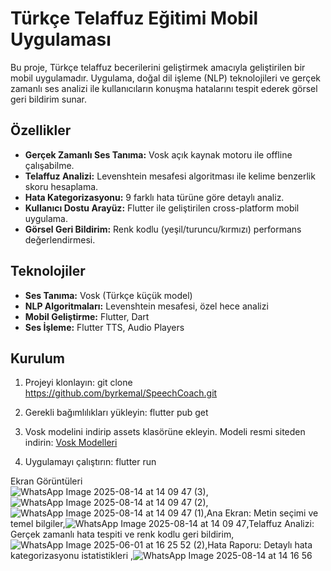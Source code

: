 # Türkçe Telaffuz Eğitimi Mobil Uygulaması

Bu proje, Türkçe telaffuz becerilerini geliştirmek amacıyla geliştirilen bir mobil uygulamadır. Uygulama, doğal dil işleme (NLP) teknolojileri ve gerçek zamanlı ses analizi ile kullanıcıların konuşma hatalarını tespit ederek görsel geri bildirim sunar.

## Özellikler

- **Gerçek Zamanlı Ses Tanıma:** Vosk açık kaynak motoru ile offline çalışabilme.
- **Telaffuz Analizi:** Levenshtein mesafesi algoritması ile kelime benzerlik skoru hesaplama.
- **Hata Kategorizasyonu:** 9 farklı hata türüne göre detaylı analiz.
- **Kullanıcı Dostu Arayüz:** Flutter ile geliştirilen cross-platform mobil uygulama.
- **Görsel Geri Bildirim:** Renk kodlu (yeşil/turuncu/kırmızı) performans değerlendirmesi.

## Teknolojiler

- **Ses Tanıma:** Vosk (Türkçe küçük model)
- **NLP Algoritmaları:** Levenshtein mesafesi, özel hece analizi
- **Mobil Geliştirme:** Flutter, Dart
- **Ses İşleme:** Flutter TTS, Audio Players

## Kurulum

1. Projeyi klonlayın:
     git clone https://github.com/byrkemal/SpeechCoach.git
   
2. Gerekli bağımlılıkları yükleyin:
     flutter pub get
   
3. Vosk modelini indirip assets klasörüne ekleyin.
     Modeli resmi siteden indirin: [Vosk Modelleri](https://alphacephei.com/vosk/models)
   
5. Uygulamayı çalıştırın:
     flutter run

Ekran Görüntüleri   
![WhatsApp Image 2025-08-14 at 14 09 47 (3)](https://github.com/user-attachments/assets/0165216c-aa33-4f54-9c6a-ca2158f2e1cc),![WhatsApp Image 2025-08-14 at 14 09 47 (2)](https://github.com/user-attachments/assets/8c7e5079-0c05-4215-b4a1-280df1fc0b6c),![WhatsApp Image 2025-08-14 at 14 09 47 (1)](https://github.com/user-attachments/assets/dfd0a78a-0352-4aa6-bf6e-30e483b9b245),Ana Ekran: Metin seçimi ve temel bilgiler,![WhatsApp Image 2025-08-14 at 14 09 47](https://github.com/user-attachments/assets/7c7bcd41-fd97-4466-8510-b6b6a1c0c8ee),Telaffuz Analizi: Gerçek zamanlı hata tespiti ve renk kodlu geri bildirim,![WhatsApp Image 2025-06-01 at 16 25 52 (2)](https://github.com/user-attachments/assets/34f9db4e-2069-4f33-87bb-401d6b8a4f85),Hata Raporu: Detaylı hata kategorizasyonu istatistikleri
,![WhatsApp Image 2025-08-14 at 14 16 56](https://github.com/user-attachments/assets/b01c1638-cbd8-4c97-8767-406adab73838)






